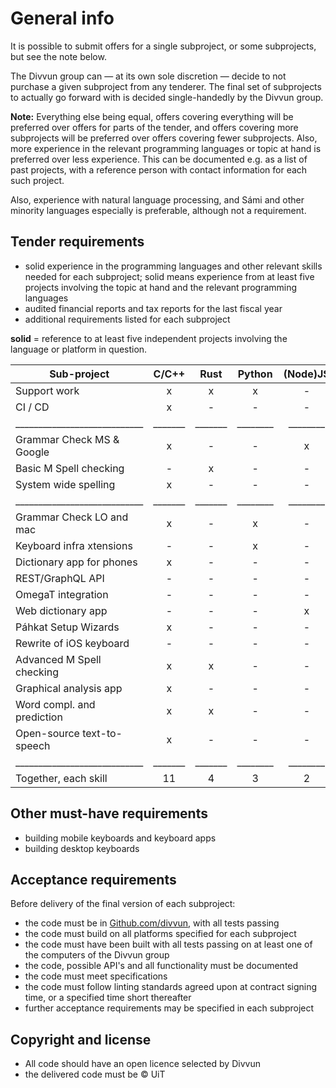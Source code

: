 # General info

It is possible to submit offers for a single subproject, or some subprojects, but see the note below.

The Divvun group can — at its own sole discretion — decide to not purchase a given subproject from any tenderer. The final set of subprojects to actually go forward with is decided single-handedly by the Divvun group.

**Note:** Everything else being equal, offers covering everything will be preferred over offers for parts of the tender, and offers covering more subprojects will be preferred over offers covering fewer subprojects. Also, more experience in the relevant programming languages or topic at hand is preferred over less experience. This can be documented e.g. as a list of past projects, with a reference person with contact information for each such project.

Also, experience with natural language processing, and Sámi and other minority languages especially is preferable, although not a requirement.

## Tender requirements

* solid experience in the programming languages and other relevant skills needed for each subproject; solid means experience from at least five projects involving the topic at hand and the relevant programming languages
* audited financial reports and tax reports for the last fiscal year
* additional requirements listed for each subproject

**solid** = reference to at least five independent projects involving the language or platform in question.

| Sub-project                | C/C++ |  Rust | Python |(Node)JS|  GUI  | iOS   | Android | macOS | Windows | Other |
| -------------------------- |:-----:|:-----:|:------:|:------:|:-----:|:-----:|:-------:|:-----:|:-------:|:-----:|
| Support work               |   x   |   x   |   x    |   -    |   -   |   x   |   x     |   x   |   x     |   -   |
| CI / CD                    |   x   |   -   |   -    |   -    |   -   |   x   |   x     |   x   |   x     | CI/CD |
|____________________________|_______|_______|________|________|_______|_______|_________|_______|_________|_______|
| Grammar Check MS & Google  |   x   |   -   |   -    |   x    |   x   |   x   |   x     |   x   |   x     |   -   | 
| Basic M Spell checking     |   -   |   x   |   -    |   -    |   -   |   x   |   x     |   -   |   -     |   -   |
| System wide spelling       |   x   |   -   |   -    |   -    |   -   |   -   |   -     |   x   |   x     |   -   |
|____________________________|_______|_______|________|________|_______|_______|_________|_______|_________|_______|
| Grammar Check LO and mac   |   x   |   -   |   x    |   -    |   -   |   -   |   -     |   x   |   x     |   -   |
| Keyboard infra xtensions   |   -   |   -   |   x    |   -    |   -   |   -   |   -     |   x   |   x     |   -   |
| Dictionary app for phones  |   x   |   -   |   -    |   -    |   x   |   x   |   x     |   -   |   -     | Java  |
| REST/GraphQL API           |   -   |   -   |   -    |   -    |   -   |   -   |   -     |   -   |   -     |API/RST|
| OmegaT integration         |   -   |   -   |   -    |   -    |   -   |   -   |   -     |   x   |   x     | Java  |
| Web dictionary app         |   -   |   -   |   -    |   x    |   x   |   -   |   -     |   -   |   -     |XQR,wbp|
| Páhkat Setup Wizards       |   x   |   -   |   -    |   -    |   -   |   -   |   -     |   x   |   x     | Inno  |
| Rewrite of iOS keyboard    |   -   |   -   |   -    |   -    |   x   |   x   |   -     |   -   |   -     | Swift |
| Advanced M Spell checking  |   x   |   x   |   -    |   -    |   x   |   x   |   x     |   -   |   -     | Swift |
| Graphical analysis app     |   x   |   -   |   -    |   -    |   x   |   -   |   -     |   x   |   x     | Linux |
| Word compl. and prediction |   x   |   x   |   -    |   -    |   -   |   x   |   x     |   -   |   -     | Java  |
| Open-source text-to-speech |   x   |   -   |   -    |   -    |   -   |   -   |   -     |   x   |   x     |   -   |
|____________________________|_______|_______|________|________|_______|_______|_________|_______|_________|_______|
| Together, each skill       |  11   |   4   |   3    |   2    |   6   |   8   |   7     |  10   |   10    |   -   |

## Other must-have requirements

* building mobile keyboards and keyboard apps
* building desktop keyboards

## Acceptance requirements

Before delivery of the final version of each subproject:

* the code must be in [Github.com/divvun](https://github.com/divvun), with all tests passing
* the code must build on all platforms specified for each subproject
* the code must have been built with all tests passing on at least one of the computers of the Divvun group
* the code, possible API's and all functionality must be documented
* the code must meet specifications
* the code must follow linting standards agreed upon at contract signing time, or a specified time short thereafter
* further acceptance requirements may be specified in each subproject

## Copyright and license

* All code should have an open licence selected by Divvun
* the delivered code must be © UiT
